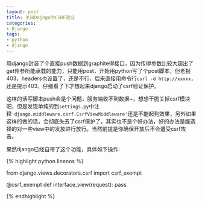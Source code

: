 ```yaml
---
layout: post
title: 关闭Dajngo的CSRF验证
categories:
- Django
tags:
- python
- django
---
```


用django封装了个直接push数据到graphite得接口，因为传得参数比较大超出了get传参所能承载的能力，只能用post，开始用python写了个post脚本，但老报403，headers也设置了，还是不行，后来直接用命令行`curl -d http://xxxxx`，还是提示403，仔细看了下才想起来django启动了csrf验证保护。

这样的话写脚本push会是个问题，服务端收不到数据~，想想干脆关掉csrf模块吧，但是发现单纯的到`settings.py`中注释`'django.middleware.csrf.CsrfViewMiddleware'`还是不能起到效果，另外如果这样的做的话，会彻底失去了csrf保护了，其实也不是个好办法，好的办法是能选择的对一些view中的发放进行放行。当然前提是你确保开放后不会遭受csrf攻击。

果然django已经自带了这个功能，具体如下操作:

{% highlight python linenos %}

from django.views.decorators.csrf import csrf_exempt

@csrf_exempt
def interface_view(request):
    pass

{% endhighlight %}